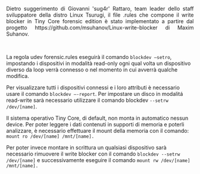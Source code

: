 <p style="text-align: justify;">Dietro suggerimento di Giovanni 'sug4r' Rattaro, team leader dello staff sviluppatore della distro Linux Tsurugi, il file .rules che compone il write blocker in Tiny Core forensic edition &egrave; stato implementato a&nbsp;partire dal progetto https://github.com/msuhanov/Linux-write-blocker di Maxim Suhanov.</p>
<p style="text-align: justify;">&nbsp;</p>

<p>La regola udev forensic.rules eseguir&agrave; il comando <code>blockdev &ndash;setro</code>, impostando i dispositivi in modalit&agrave; read-only ogni qual volta un dispositivo diverso da loop verr&agrave; connesso o nel momento in cui avverr&agrave; qualche modifica.</p>
<p>Per visualizzare tutti i dispositivi connessi e i loro attributi &egrave; necessario usare il comando <code>blockdev &ndash;-report</code>. Per impostare un disco in modalit&aacute; read-write sar&agrave; necessario utilizzare il comando blockdev <code>--setrw /dev/[name]</code>.</p>
<p>Il sistema operativo Tiny Core, di default, non monta in automatico nessun device. Per poter leggere i dati contenuti in supporti di memoria e poterli analizzare, &egrave; necessario effettuare il mount della memoria con il comando: <code>mount ro /dev/[name] /mnt/[name].</code></p>
<p>Per poter invece montare in scrittura un qualsiasi dispositivo sar&agrave; necessario rimuovere il write blocker con il comando <code>blockdev --setrw /dev/[name]</code> e successivamente eseguire il comando <code>mount rw /dev/[name] /mnt/[name].</code></p>
